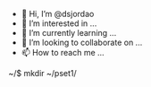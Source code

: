- 👋 Hi, I’m @dsjordao
- 👀 I’m interested in ...
- 🌱 I’m currently learning ...
- 💞️ I’m looking to collaborate on ...
- 📫 How to reach me ...

<!---
dsjordao/dsjordao is a ✨ special ✨ repository because its `README.md` (this file) appears on your GitHub profile.
You can click the Preview link to take a look at your changes.
--->
~/$ mkdir ~/pset1/

